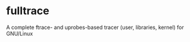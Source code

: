 fulltrace
=========

A complete ftrace- and uprobes-based tracer (user, libraries, kernel) for GNU/Linux